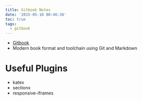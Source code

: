 ```yaml
---
title: Gitbook Notes
date: '2015-05-10 00:46:36'
toc: true
tags:
  - gitbook
---
```


- [Gitbook][@1]
- Modern book format and toolchain using Git and Markdown

# Useful Plugins
- katex
- sectionx
- responsive-iframes

<!-- reference links -->

[@1]: https://github.com/GitbookIO/gitbook
